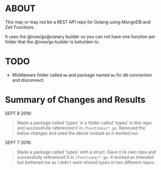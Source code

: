 # ABOUT

This may or may not be a REST API repo for Golang using MongoDB and Zeit Functions.

It uses the @now/go@canary builder so you can not have one function per folder that the @now/go builder is beholden to.

# TODO

- Middleware folder called `mw` and package named `mw` for db connection and disconnect.

# Summary of Changes and Results

SEPT 8 2019: 
> Made a package called 'types' in a folder called 'types' in this repo and successfully referenced it in `/functions/*.go`.
> Removed the below changes and used the above instead as it worked out.

SEPT 7 2019: 
> Made a package called 'types' with a struct.  Gave it its own repo and successfully referenced it in `/functions/*.go`.
> It worked as intended but bothered me as I didn't want shared types in two different repos..